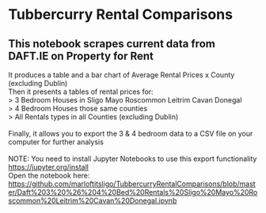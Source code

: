 # Tubbercurry Rental Comparisons <BR>

## This notebook scrapes current data from DAFT.IE on Property for Rent <BR>
It produces a table and a bar chart of Average Rental Prices x County (excluding Dublin) <BR>
Then it presents a tables of rental prices for: <BR>
        >  3 Bedroom Houses in Sligo Mayo Roscommon Leitrim Cavan Donegal <BR>
        >  4 Bedroom Houses those same counties <BR>
        >  All Rentals types in all Counties (excluding Dublin) <BR>
<BR>
Finally, it allows you to export the 3 & 4 bedroom data to a CSV file on your computer for further analysis <BR><BR>
        NOTE: You need to install Jupyter Notebooks to use this export functionality https://jupyter.org/install<BR>
        Open the notebook here:<BR>
https://github.com/marloftitsligo/TubbercurryRentalComparisons/blob/master/Daft%203%20%26%204%20Bed%20Rentals%20Sligo%20Mayo%20Roscommon%20Leitrim%20Cavan%20Donegal.ipynb
